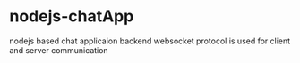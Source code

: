 # nodejs-chatApp
nodejs based chat applicaion backend
websocket protocol is used for client and server communication

